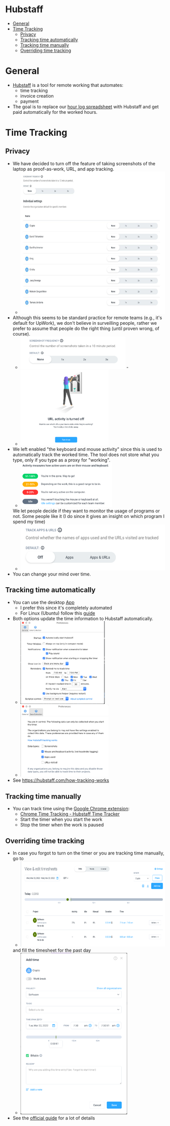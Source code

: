 # Hubstaff

<!-- toc -->

- [General](#general)
- [Time Tracking](#time-tracking)
  * [Privacy](#privacy)
  * [Tracking time automatically](#tracking-time-automatically)
  * [Tracking time manually](#tracking-time-manually)
  * [Overriding time tracking](#overriding-time-tracking)

<!-- tocstop -->

# General

- [<span class="underline">Hubstaff</span>](https://hubstaff.com/) is a tool for
  remote working that automates:
  - time tracking
  - invoice creation
  - payment
- The goal is to replace our
  [<span class="underline">hour log spreadsheet</span>](https://docs.google.com/spreadsheets/d/1oNd6ORhc94oUzg5nhNC7fQelN_PmfAv110F7lUiZsxo/edit#gid=0)
  with Hubstaff and get paid automatically for the worked hours.

# Time Tracking

## Privacy

- We have decided to turn off the feature of taking screenshots of the laptop as
  proof-as-work, URL, and app tracking.
  - <img src="Hubstaff_figs/image3.jpg" style="width:6.26772in;height:4.66667in" />
- Although this seems to be standard practice for remote teams (e.g., it's
  default for UpWork), we don't believe in surveilling people, rather we prefer
  to assume that people do the right thing (until proven wrong, of course).
  - <img src="Hubstaff_figs/image4.png" style="width:3.44034in;height:1.06338in" /> -
  - <img src="Hubstaff_figs/image7.png" style="width:2.89844in;height:2.48438in" />
- We left enabled "the keyboard and mouse activity" since this is used to
  automatically track the worked time. The tool does not store what you type,
  only if you type as a proxy for "working".
  - <img src="Hubstaff_figs/image6.png" style="width:3.01563in;height:1.45221in" />
  We let people decide if they want to monitor the usage of programs or not.
  Some people like it (I do since it gives an insight on which program I spend
  my time)
  - <img src="Hubstaff_figs/image1.png" style="width:5.15625in;height:1.51042in" />
- You can change your mind over time.

## Tracking time automatically

- You can use the desktop [<span
  class="underline">App</span>](https://app.hubstaff.com/download)
  - I prefer this since it's completely automated
  - For Linux (Ubuntu) follow this [guide](https://support.hubstaff.com/install-and-sign-in-into-linux-desktop-client/)
- Both options update the time information to Hubstaff automatically.
  - <img src="Hubstaff_figs/image2.png" style="width:2.76563in;height:2.71063in" />
  - <img src="Hubstaff_figs/image8.png" style="width:2.89272in;height:2.35938in" />
- See [<span
  class="underline">https://hubstaff.com/how-tracking-works</span>](https://hubstaff.com/how-tracking-works)

## Tracking time manually

- You can track time using the
  [<span class="underline">Google Chrome extension</span>](https://chrome.google.com/webstore/detail/hubstaff-time-tracker/mipeohjjimeknlkekbemdjbjniogbgel):
  - [<span class="underline">Chrome Time Tracking - Hubstaff Time Tracker</span>](https://www.youtube.com/watch?v=1dXfD3EJb2M)
  - Start the timer when you start the work
  - Stop the timer when the work is paused

## Overriding time tracking

- In case you forgot to turn on the timer or you are tracking time manually, go
  to
  - <img src="Hubstaff_figs/image5.png" style="width:6.26772in;height:2.80556in" />
  and fill the timesheet for the past day
  - <img src="Hubstaff_figs/image9.png" style="width:3.5049in;height:5.28646in" />
- See the
  [<span class="underline">official guide</span>](https://support.hubstaff.com/how-to-add-delete-and-edit-manual-time-entries/#:~:text=First%2C%20navigate%20to%20the%20Timesheets,of%20the%20manual%20time%20entry.)
  for a lot of details
